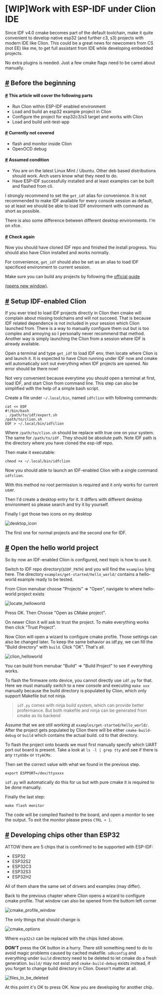 # [WIP]Work with ESP-IDF under Clion IDE

Since IDF v4.0 cmake becomes part of the default toolchain, make it quite  convenient to develop native esp32 (and further c3, s3) projects with  modern IDE like Clion. This could be a great news for newcomers from CS  (not EE) like me, to get full assistant from IDE while developing  embedded projects.

No extra plugins is needed. Just a few cmake flags need to be cared about manually.

## [#](https://blog.cnstl.tech/esp32/work_with_clion.html#before-the-beginning) Before the beginning

#### [#](https://blog.cnstl.tech/esp32/work_with_clion.html#this-article-will-cover-the-following-parts) This article will cover the following parts

- Run Clion within ESP-IDF enabled environment
- Load and build an esp32 example project in Clion
- Configure the project for esp32c3/s3 target and works with Clion
- Load and build unit-test-app

#### [#](https://blog.cnstl.tech/esp32/work_with_clion.html#currently-not-covered) Currently not covered

- flash and monitor inside Clion
- OpenOCD debug

#### [#](https://blog.cnstl.tech/esp32/work_with_clion.html#assumed-condition) Assumed condition

- You are on the latest Linux Mint / Ubuntu. Other deb based distributions should work. Arch users know what they need to do.
- Have ESP-IDF successfully installed and at least examples can be built and flashed from cli.

I strongly recommend to set the `get_idf` alias for convenience. It is not recommended to make IDF available for  every console session as default, so at least we should be able to load  IDF environment with command as short as possible.

There is also some difference between different desktop environments. I'm on xfce.

#### [#](https://blog.cnstl.tech/esp32/work_with_clion.html#check-again) Check again

Now you should have cloned IDF repo and finished the install progress. You should also have Clion installed and works normally.

For convenience, `get_idf` should also be set as an alias to load IDF specificed environment to current session.

Make sure you can build any projects by following the [official guide](https://docs.espressif.com/projects/esp-idf/en/stable/esp32/get-started/index.html#step-8-build-the-project)

[ ](https://docs.espressif.com/projects/esp-idf/en/stable/esp32/get-started/index.html#step-8-build-the-project)

[ (opens new window)](https://docs.espressif.com/projects/esp-idf/en/stable/esp32/get-started/index.html#step-8-build-the-project).

## [#](https://blog.cnstl.tech/esp32/work_with_clion.html#setup-idf-enabled-clion) Setup IDF-enabled Clion

If you ever tried to load IDF projects directly in Clion then cmake will  complain about missing toolchains and will not succeed. That is because  IDF related dependence is not included in your session which Clion  launched from. There is a way to manually configure them out but is too  complex and annoying so I personally never recommend that method.  Another way is simply launching the Clion from a session where IDF is  already available.

Open a terminal and type `get_idf`  to load IDF env, then locate where Clion is and launch it. It is  expected to have Clion running under IDF now and cmake will  automatically sort out everything when IDF projects are opened. No error should be there now!

Not very convenient because everytime you  should open a terminal at first, load IDF, and start Clion from command  line. This step can also be simplified with the help of a simple bash  script.

Create a file under `~/.local/bin`, named `idfclion` with following commands:

```shell
cat << EOF
#!/bin/bash
. /path/to/idf/export.sh
/path/to/clion.sh
EOF > ~/.local/bin/idfclion
```

Where `/path/to/clion.sh` should be replace with true one on your system. The same for `/path/to/idf` . They should be absolute path. Note IDF path is the directory where you have cloned the esp-idf repo.

Then make it executable:

```shell
chmod +x ~/.local/bin/idfclion
```

Now you should able to launch an IDF-enabled Clion with a single command `idfclion`.

With this method no root permission is required and it only works for current user.

Then I'd create a desktop entry for it. It differs with different desktop environment so please search and try it by yourself.

Finally I got those two icons on my desktop

![desktop_icon](https://blog.cnstl.tech/assets/img/clion_and_with_idf.f5813d21.png)

The first one for normal projects and the second one for IDF.

## [#](https://blog.cnstl.tech/esp32/work_with_clion.html#open-the-hello-world-project) Open the hello world project

So by now an IDF-enabled Clion is configured, next topic is how to use it.

Switch to IDF repo directory(`$IDF_PATH`) and you will find the `examples` lying here. The directory `examples/get-started/hello_world/` contains a hello-world example ready to be tested.

From Clion menubar choose "Projects" => "Open", navigate to where hello-world project exists

![locate_helloworld](./img/locate_helloworld.47d96223.png)

Press OK. Then Choose "Open as CMake project".

On newer Clion it will ask to trust the project. To make everything works then click "Trust Project".

Now Clion will open a wizard to configure cmake profile. Those settings can also be changed later. To keep the same behavior as idf.py, we can fill the "Build directory" with `build`. Click "OK". That's all.

![clion_helloworld](./img/clion_helloworld.c0c85da9.png)

You can build from menubar "Build" => "Build Project" to see if everything works.

To flash the firmware onto device, you cannot directly use `idf.py` for that. Here we must manually switch to a new console and executing `make xxx` manually because the build directory is populated by Clion, which only support Makefile but not ninja.

> `idf.py` comes with ninja build system, which can provide better profermance.  But both makefile and ninja can be generated from cmake as its backend

Assume that we are still working at `examples/get-started/hello_world/`. After the project gets populated by Clion there will be either `cmake-build-debug` or `build` which contains the actual build. cd to that directory.

To flash the project onto boards we must first manually specify which UART port out board is present. Take a look at `ls -l | grep tty` and see if there is any `ttyUSBx` or `ttyACMx`.

Then set the correct value with what we found in the previous step.

```shell
export ESPPORT=/dev/ttyxxxx
```

`idf.py` will automatically do this for us but with pure cmake it is required to be done manually.

Finally the last step:

```shell
make flash monitor
```

The code will be compiled flashed to the board, and open a monitor to see the output. To exit the monitor please press `CTRL + ]`.

## [#](https://blog.cnstl.tech/esp32/work_with_clion.html#developing-chips-other-than-esp32) Developing chips other than ESP32

ATTOW there are 5 chips that is comfirmed to be supported with ESP-IDF:

- ESP32
- ESP32S2
- ESP32C3
- ESP32S3
- ESP32H2

All of them share the same set of drivers and examples (may differ).

Back to the previous chapter where Clion opens a wizard to configure cmake  profile. That window can also be opened from the buttom left corner

![cmake_profile_window](./img/cmake_frofile_entrance.79ce6857.png)

The only things that should change is

![cmake_options](./img/cmake_options.793057b9.png)

Where `esp32s3` can be replaced with the chips listed above.

**DON'T** press the OK button in a hurry. There still something need to do to avoid magic problems caused by cached makefile. `sdkconfig` and everything under `build` directory need to be deleted to let cmake do a fresh generation. `build/` may not exist and `cmake-build-debug` exists instead, if you forget to change build directory in Clion. Doesn't matter at all.

![files_to_be_deleted](./img/files_to_be_deleted.864a39bc.png)

At this point it's OK to press OK. Now you are developing for another chip.